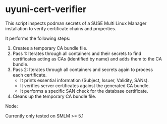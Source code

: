 # uyuni-cert-verifier

This script inspects podman secrets of a SUSE Multi Linux Manager installation to verify certificate chains and properties.

It performs the following steps:
1. Creates a temporary CA bundle file.
2. Pass 1: Iterates through all containers and their secrets to find certificates
   acting as CAs (identified by name) and adds them to the CA bundle.
3. Pass 2: Iterates through all containers and secrets again to process
   each certificate.
   - It prints essential information (Subject, Issuer, Validity, SANs).
   - It verifies server certificates against the generated CA bundle.
   - It performs a specific SAN check for the database certificate.
4. Cleans up the temporary CA bundle file.

Node:

Currently only tested on SMLM >= 5.1


